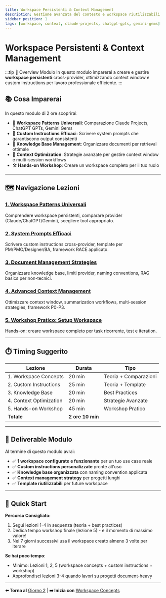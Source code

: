 ```yaml
---
title: Workspace Persistenti & Context Management
description: Gestione avanzata del contesto e workspace riutilizzabili cross-provider
sidebar_position: 1
tags: [workspace, context, claude-projects, chatgpt-gpts, gemini-gems]
---
```


# Workspace Persistenti & Context Management

:::tip 🎯 Overview Modulo
In questo modulo imparerai a creare e gestire **workspace persistenti** cross-provider, ottimizzando context window e custom instructions per lavoro professionale efficiente.
:::

## 📚 Cosa Imparerai

In questo modulo di 2 ore scoprirai:

- 🔄 **Workspace Patterns Universali**: Comparazione Claude Projects, ChatGPT GPTs, Gemini Gems
- 📝 **Custom Instructions Efficaci**: Scrivere system prompts che garantiscono output consistenti
- 📂 **Knowledge Base Management**: Organizzare documenti per retrieval ottimale
- 🧠 **Context Optimization**: Strategie avanzate per gestire context window e multi-session workflows
- 🛠️ **Hands-on Workshop**: Creare un workspace completo per il tuo ruolo

---

## 🗺️ Navigazione Lezioni

### [1. Workspace Patterns Universali](./workspace-concepts)
Comprendere workspace persistenti, comparare provider (Claude/ChatGPT/Gemini), scegliere tool appropriato.

### [2. System Prompts Efficaci](./custom-instructions)
Scrivere custom instructions cross-provider, template per PM/PMO/Designer/BA, framework RACE applicato.

### [3. Document Management Strategies](./knowledge-base)
Organizzare knowledge base, limiti provider, naming conventions, RAG basics per non-tecnici.

### [4. Advanced Context Management](./context-optimization)
Ottimizzare context window, summarization workflows, multi-session strategies, framework P0-P3.

### [5. Workshop Pratico: Setup Workspace](./hands-on-workspace)
Hands-on: creare workspace completo per task ricorrente, test e iteration.

---

## ⏱️ Timing Suggerito

| Lezione | Durata | Tipo |
|---------|--------|------|
| 1. Workspace Concepts | 20 min | Teoria + Comparazioni |
| 2. Custom Instructions | 25 min | Teoria + Template |
| 3. Knowledge Base | 20 min | Best Practices |
| 4. Context Optimization | 20 min | Strategie Avanzate |
| 5. Hands-on Workshop | 45 min | Workshop Pratico |
| **Totale** | **2 ore 10 min** | |

---

## 🎯 Deliverable Modulo

Al termine di questo modulo avrai:

- ✅ **1 workspace configurato e funzionante** per un tuo use case reale
- ✅ **Custom instructions personalizzate** pronte all'uso
- ✅ **Knowledge base organizzata** con naming convention applicata
- ✅ **Context management strategy** per progetti lunghi
- ✅ **Template riutilizzabili** per future workspace

---

## 🚀 Quick Start

**Percorso Consigliato**:
1. Segui lezioni 1-4 in sequenza (teoria + best practices)
2. Dedica tempo workshop finale (lezione 5) - è il momento di massimo valore!
3. Nei 7 giorni successivi usa il workspace creato almeno 3 volte per iterare

**Se hai poco tempo**:
- Minimo: Lezioni 1, 2, 5 (workspace concepts + custom instructions + workshop)
- Approfondisci lezioni 3-4 quando lavori su progetti document-heavy

---

**⬅️ Torna al** [Giorno 2](/giorno-2-advanced-features) | **➡️ Inizia con** [Workspace Concepts](./workspace-concepts)
